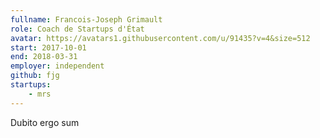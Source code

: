 ```yaml
---
fullname: Francois-Joseph Grimault
role: Coach de Startups d'État
avatar: https://avatars1.githubusercontent.com/u/91435?v=4&size=512
start: 2017-10-01
end: 2018-03-31
employer: independent
github: fjg
startups:
    - mrs
---
```

Dubito ergo sum

